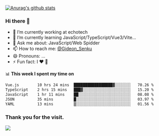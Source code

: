 [![Anurag's github stats](https://github-readme-stats.vercel.app/api?username=gideonsenku)](https://github.com/anuraghazra/github-readme-stats)
### Hi there 👋
- 🔭 I’m currently working at echotech
- 🌱 I’m currently learning JavaScript/TypeScript/Vue3/Vite...
- 💬 Ask me about: JavaScript/Web Spidder 
- 📫 How to reach me: [@Gideon_Senku](https://t.me/Gideon_Senku)
- 😄 Pronouns: ...
- ⚡ Fun fact: I ❤️ 🎵

📊 **This week I spent my time on**
<!--START_SECTION:waka-->

```txt
Vue.js        10 hrs 24 mins  █████████████████▓░░░░░░░   70.26 %
TypeScript    2 hrs 15 mins   ███▓░░░░░░░░░░░░░░░░░░░░░   15.20 %
JavaScript    1 hr 11 mins    ██░░░░░░░░░░░░░░░░░░░░░░░   08.08 %
JSON          35 mins         █░░░░░░░░░░░░░░░░░░░░░░░░   03.97 %
YAML          13 mins         ▒░░░░░░░░░░░░░░░░░░░░░░░░   01.56 %
```

<!--END_SECTION:waka-->


### Thank you for the visit.
![](http://profile-counter.glitch.me/gideonsenku/count.svg)
<!--
**GideonSenku/GideonSenku** is a ✨ _special_ ✨ repository because its `README.md` (this file) appears on your GitHub profile.

Here are some ideas to get you started:

- 🔭 I’m currently working on ...
- 🌱 I’m currently learning ...
- 👯 I’m looking to collaborate on ...
- 🤔 I’m looking for help with ...
- 💬 Ask me about ...
- 📫 How to reach me: ...
- 😄 Pronouns: ...
- ⚡ Fun fact: ...
-->
